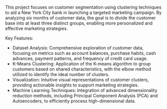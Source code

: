 This project focuses on customer segmentation using clustering techniques to aid a New York City bank in launching a targeted marketing campaign. 
By analyzing six months of customer data, the goal is to divide the customer base into at least three distinct groups, enabling more personalized and effective marketing strategies.

Key Features:
- Dataset Analysis: Comprehensive exploration of customer data, focusing on metrics such as account balances, purchase habits, cash advances, payment patterns, and 
  frequency of credit card usage.
- K-Means Clustering: Application of the K-means algorithm to group customers based on shared characteristics, with the elbow method utilized to identify the ideal 
  number of clusters.
- Visualization: Intuitive visual representations of customer clusters, providing actionable insights to support marketing strategies.
- Machine Learning Techniques: Integration of advanced dimensionality reduction methods, including Principal Component Analysis (PCA) and Autoencoders, to 
  efficiently process high-dimensional data.
